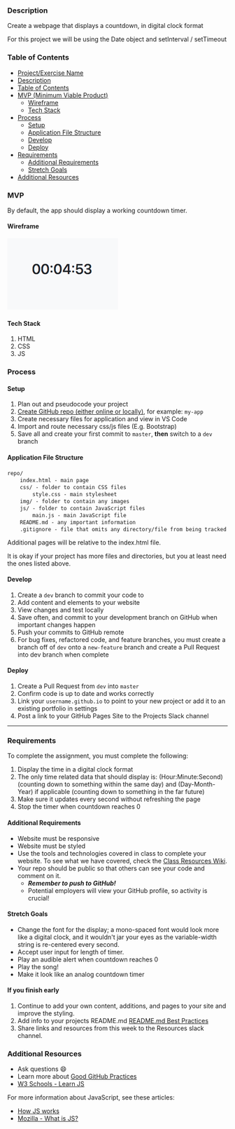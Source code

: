### Description

Create a webpage that displays a countdown, in digital clock format

For this project we will be using the Date object and setInterval / setTimeout

### Table of Contents

<!--ts-->
- [Project/Exercise Name](https://GitHub.com/bootcamp-students/Resources/wiki/Countdown-Timer)
- [Description](#Description)
- [Table of Contents](#table-of-contents)
- [MVP (Minimum Viable Product)](#MVP)
  - [Wireframe](#Wireframe)
  - [Tech Stack](#Tech-Stack)
- [Process](#process)
  - [Setup](#Setup)
  - [Application File Structure](#Application-File-Structure)
  - [Develop](#Develop)
  - [Deploy](#Deploy)
- [Requirements](#Requirements)
  - [Additional Requirements](#Additional-Requirements)
  - [Stretch Goals](#Stretch-Goals)
- [Additional Resources](#Additional-Resources)
<!--te-->

### MVP

By default, the app should display a working countdown timer.

#### Wireframe

![countdown-timer.png](https://raw.githubusercontent.com/bootcamp-students/Resources/master/images/wireframes/countdown-timer.png)

#### Tech Stack

1. HTML
2. CSS
3. JS

### Process

#### Setup

1. Plan out and pseudocode your project
2. [Create GitHub repo (either online or locally)](https://GitHub.com/bootcamp-students/Resources/wiki/Git-Instructions), for example: `my-app`
3. Create necessary files for application and view in VS Code
4. Import and route necessary css/js files (E.g. Bootstrap)
5. Save all and create your first commit to `master`, **then** switch to a `dev` branch

#### Application File Structure

```raw
repo/
    index.html - main page
    css/ - folder to contain CSS files
        style.css - main stylesheet
    img/ - folder to contain any images
    js/ - folder to contain JavaScript files
        main.js - main JavaScript file
    README.md - any important information
    .gitignore - file that omits any directory/file from being tracked
```

Additional pages will be relative to the index.html file.

It is okay if your project has more files and directories, but you at least need the ones listed above.

#### Develop

1. Create a `dev` branch to commit your code to
2. Add content and elements to your website
3. View changes and test locally
4. Save often, and commit to your development branch on GitHub when important changes happen
5. Push your commits to GitHub remote
6. For bug fixes, refactored code, and feature branches, you must create a branch off of `dev` onto a `new-feature` branch and create a Pull Request into dev branch when complete

#### Deploy

1. Create a Pull Request from `dev` into `master`
2. Confirm code is up to date and works correctly
3. Link your `username.github.io` to point to your new project or add it to an existing portfolio in settings
4. Post a link to your GitHub Pages Site to the Projects Slack channel

---

### Requirements

To complete the assignment, you must complete the following:

1. Display the time in a digital clock format
2. The only time related data that should display is: (Hour:Minute:Second) (counting down to something within the same day) and (Day-Month-Year) if applicable (counting down to something in the far future)
3. Make sure it updates every second without refreshing the page
4. Stop the timer when countdown reaches 0

#### Additional Requirements

- Website must be responsive
- Website must be styled
- Use the tools and technologies covered in class to complete your website. To see what we have covered, check the [Class Resources Wiki](https://GitHub.com/bootcamp-students/Resources/wiki/Resources).
- Your repo should be public so that others can see your code and comment on it.
  - _**Remember to push to GitHub!**_
  - Potential employers will view your GitHub profile, so activity is crucial!

#### Stretch Goals

- Change the font for the display; a mono-spaced font would look more like a digital clock, and it wouldn't jar your eyes as the variable-width string is re-centered every second.
- Accept user input for length of timer.
- Play an audible alert when countdown reaches 0
- Play the song!
- Make it look like an analog countdown timer

#### If you finish early

1. Continue to add your own content, additions, and pages to your site and improve the styling.
2. Add info to your projects README.md [README.md Best Practices](https://gist.GitHub.com/PurpleBooth/109311bb0361f32d87a2)
3. Share links and resources from this week to the Resources slack channel.

### Additional Resources

- Ask questions :smile:
- Learn more about [Good GitHub Practices](https://guides.github.com)
- [W3 Schools - Learn JS](https://www.w3schools.com/js/)

For more information about JavaScript, see these articles:

- [How JS works](https://fireship.io/courses/javascript/intro-how-js-works/)
- [Mozilla - What is JS?](https://developer.mozilla.org/en-US/docs/Learn/JavaScript/First_steps/What_is_JavaScript)
